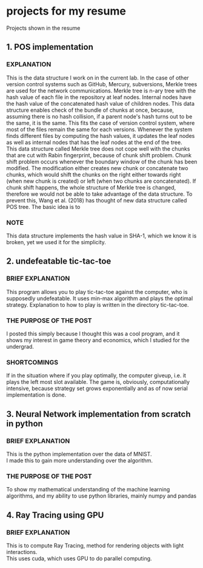 # projects for my resume
Projects shown in the resume

## 1. POS implementation
### EXPLANATION
This is the data structure I work on in the current lab. In the case of other version control systems such as GitHub, Mercury, subversions, Merkle trees are used for the network communications. Merkle tree is n-ary tree with the hash value of each file in the repository at leaf nodes. Internal nodes have the hash value of the concatenated hash value of children nodes. This data structure enables check of the bundle of chunks at once, because, assuming there is no hash collision, if a parent node's hash turns out to be the same, it is the same. This fits the case of version control system, where most of the files remain the same for each versions. Whenever the system finds different files by computing the hash values, it updates the leaf nodes as well as internal nodes that has the leaf nodes at the end of the tree. <br />This data structure called Merkle tree does not cope well with the chunks that are cut with Rabin fingerprint, because of chunk shift problem. Chunk shift problem occurs whenever the boundary window of the chunk has been modified. The modification either creates new chunk or concatenate two chunks, which would shift the chunks on the right either towards right (when new chunk is created) or left (when two chunks are concatenated). If chunk shift happens, the whole structure of Merkle tree is changed, therefore we would not be able to take advantage of the data structure. To prevent this, Wang et al. (2018) has thought of new data structure called POS tree. The basic idea is to 

### NOTE
This data structure implements the hash value in SHA-1, which we know it is broken, yet we used it for the simplicity. 

## 2. undefeatable tic-tac-toe
### BRIEF EXPLANATION
This program allows you to play tic-tac-toe against the computer, who is supposedly undefeatable. 
It uses min-max algorithm and plays the optimal strategy. Explanation to how to play is written in the directory tic-tac-toe. 

### THE PURPOSE OF THE POST
I posted this simply because I thought this was a cool program, and it shows my interest in game theory and economics, which I studied for the undergrad. 

### SHORTCOMINGS
If in the situation where if you play optimally, the computer giveup, i.e. it plays the left most slot available. 
The game is, obviously, computationally intensive, because strategy set grows exponentially and as of now serial implementation is done. 

## 3. Neural Network implementation from scratch in python
### BRIEF EXPLANATION 
This is the python implementation over the data of MNIST.  
I made this to gain more understanding over the algorithm. 

### THE PURPOSE OF THE POST
To show my mathematical understanding of the machine learning algorithms, and my ability to use python libraries, mainly numpy and pandas 
 
## 4. Ray Tracing using GPU
### BRIEF EXPLANATION
This is to compute Ray Tracing, method for rendering objects with light interactions.  
This uses cuda, which uses GPU to do parallel computing.

